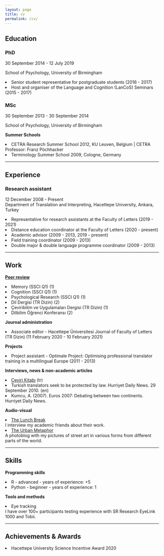 ```yaml
---
layout: page
title: cv
permalink: /cv/
---
```


<h2>Education</h2>

<h3>PhD</h3>
30 September 2014 - 12 July 2019</p> 
<p>School of Psychology, University of Birmingham<br>

<p><li>Senior student representative for postgraduate students (2016 - 2017)</li>
<li>Host and organiser of the Language and Cognition (LanCoS) Seminars (2015 - 2017)</li></p>

<h3>MSc</h3>
30 September 2013 - 30 September 2014</p> 
<p>School of Psychology, University of Birmingham<br>

<b>Summer Schools</b>
<p><li>CETRA Research Summer School 2012, KU Leuven, Belgium | CETRA Professor: Franz Pöchhacker</li> 
<li>Terminology Summer School 2009, Cologne, Germany</li></p>

<hr>

<h2>Experience</h2>
<h3>Research assistant</h3>
<p>12 December 2008 - Present<br>
Department of Translation and Interpreting, Hacettepe University, Ankara, Turkey<p>

<p><li>Representative for research assistants at the Faculty of Letters (2019 - 2021)</li>
<li>Distance education coordinator at the Faculty of Letters (2020 - present)</li>
<li>Academic advisor (2009 - 2013, 2019 - present)</li>
<li>Field training coordinator (2009 - 2013)</li>
<li>Double major & double language programme coordinator (2009 - 2013)</li></p>

<hr>

<h2>Work</h2>
<a href="https://publons.com/researcher/1692089/alper-kumcu/peer-review/" target="_blank"><b>Peer review</b></a><br>
<p><li>Memory (SSCI Q1) (1)</li>
<li>Cognition (SSCI Q1) (1)</li>
<li>Psychological Research (SSCI Q1) (1)</li>
<li>Dil Dergisi (TR Dizin) (2)</li>
<li>Çeviribilim ve Uygulamaları Dergisi (TR Dizin) (1)</li>
<li>Dilbilim Öğrenci Konferansı (2)</li></p>

<b>Journal administration</b>
<p><li>Associate editor - Hacettepe Üniversitesi Journal of Faculty of Letters (TR Dizin) (11 February 2020 - 10 February 2021)</li></p>

<b>Projects</b>
<p><li>Project assistant - Optimale Project: Optimising professional translator training in a multilingual Europe (2011 - 2013)</li></p>

<b>Interviews, news & non-academic articles</b>
<p><li><a href="https://www.cevirikitabi.com/cevirmenler-ne-isler-ceviriyor/ars-gor-alper-kumcu/" target="_blank">Çeviri Kitabı</a> (tr)</li>
<li>Turkish translators seek to be protected by law. Hurriyet Daily News. 29 September 2010. (en)</li>
<li>Kumcu, A. (2007). Euros 2007: Debating between two continents. Hurriyet Daily News.</li></p>

<b>Audio-visual</b>
<p><li><a href="https://www.youtube.com/channel/UCik4DV7sIoIMC8Msv2eGVaw" target="_blank">The Lunch Break</a></li>
I interview my academic friends about their work.
<li><a href="https://theurbanmetaphor.tumblr.com" target="_blank">The Urban Metaphor</a></li>
A photoblog with my pictures of street art in various forms from different parts of the world.</p>

<hr>
  
<h2>Skills</h2>
<b>Programming skills</b>
<p><li>R - advanced - years of experience: +5 </li> 
<li>Python - beginner - years of experience: 1 </li></p>

<b>Tools and methods</b>
<p><li>Eye tracking</li> 
I have over 100+ participants testing experience with SR Research EyeLink 1000 and Tobii.</p>

<hr>

<h2>Achievements & Awards</h2>
<p><li>Hacettepe University Science Incentive Award 2020</li></p>
